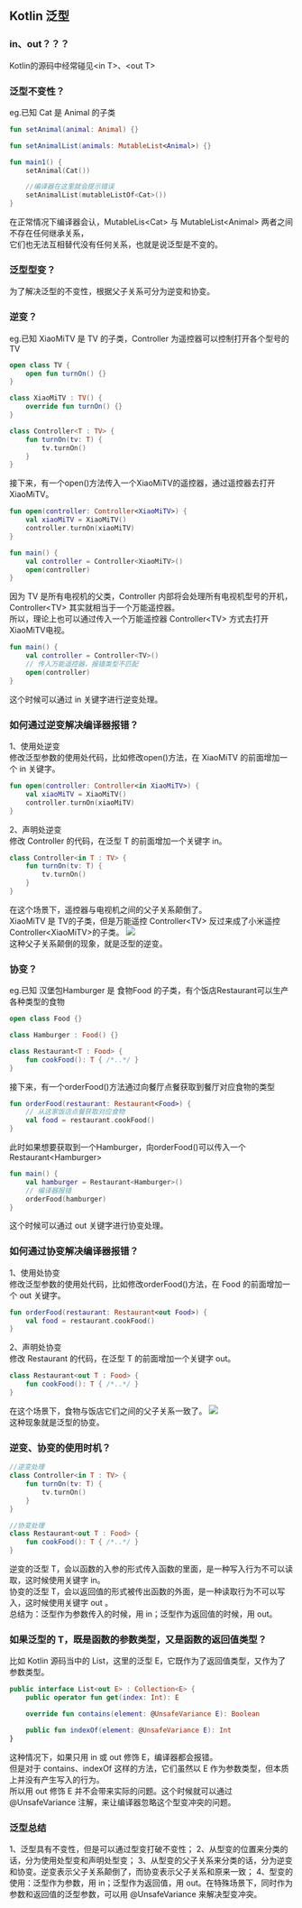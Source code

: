 ## Kotlin 泛型

### in、out？？？
Kotlin的源码中经常碰见\<in T\>、\<out T\>

### 泛型不变性？
eg.已知 Cat 是 Animal 的子类
```kotlin
fun setAnimal(animal: Animal) {}

fun setAnimalList(animals: MutableList<Animal>) {}

fun main1() {
    setAnimal(Cat())

    //编译器在这里就会提示错误
    setAnimalList(mutableListOf<Cat>())
}
```
在正常情况下编译器会认，MutableLis\<Cat\> 与 MutableList\<Animal\> 两者之间不存在任何继承关系，
<br />它们也无法互相替代没有任何关系，也就是说泛型是不变的。

### 泛型型变？
为了解决泛型的不变性，根据父子关系可分为逆变和协变。

### 逆变？
eg.已知 XiaoMiTV 是 TV 的子类，Controller 为遥控器可以控制打开各个型号的TV
```kotlin
open class TV {
    open fun turnOn() {}
}

class XiaoMiTV : TV() {
    override fun turnOn() {}
}

class Controller<T : TV> {
    fun turnOn(tv: T) {
        tv.turnOn()
    }
}
```
接下来，有一个open()方法传入一个XiaoMiTV的遥控器，通过遥控器去打开XiaoMiTV。
```kotlin
fun open(controller: Controller<XiaoMiTV>) {
    val xiaoMiTV = XiaoMiTV()
    controller.turnOn(xiaoMiTV)
}

fun main() {
    val controller = Controller<XiaoMiTV>()
    open(controller)
}
```
因为 TV 是所有电视机的父类，Controller 内部将会处理所有电视机型号的开机，Controller\<TV\> 其实就相当于一个万能遥控器。
<br />所以，理论上也可以通过传入一个万能遥控器 Controller\<TV\> 方式去打开XiaoMiTV电视。
```kotlin
fun main() {
    val controller = Controller<TV>()
    // 传入万能遥控器，报错类型不匹配
    open(controller)
}
```
这个时候可以通过 in 关键字进行逆变处理。

### 如何通过逆变解决编译器报错？
1、使用处逆变
<br />修改泛型参数的使用处代码，比如修改open()方法，在 XiaoMiTV 的前面增加一个 in 关键字。
```kotlin
fun open(controller: Controller<in XiaoMiTV>) {
    val xiaoMiTV = XiaoMiTV()
    controller.turnOn(xiaoMiTV)
}
```
2、声明处逆变
<br />修改 Controller 的代码，在泛型 T 的前面增加一个关键字 in。
```kotlin
class Controller<in T : TV> {
    fun turnOn(tv: T) {
        tv.turnOn()
    }
}
```
在这个场景下，遥控器与电视机之间的父子关系颠倒了。
<br />XiaoMiTV 是 TV的子类，但是万能遥控 Controller\<TV\> 反过来成了小米遥控 Controller\<XiaoMiTV\>的子类。
![](data1.png)
<br />这种父子关系颠倒的现象，就是泛型的逆变。

### 协变？
eg.已知 汉堡包Hamburger 是 食物Food 的子类，有个饭店Restaurant可以生产各种类型的食物
```kotlin
open class Food {}

class Hamburger : Food() {}

class Restaurant<T : Food> {
    fun cookFood(): T { /*..*/ }
}
```
接下来，有一个orderFood()方法通过向餐厅点餐获取到餐厅对应食物的类型
```kotlin
fun orderFood(restaurant: Restaurant<Food>) {
    // 从这家饭店点餐获取对应食物
    val food = restaurant.cookFood()
}
```
此时如果想要获取到一个Hamburger，向orderFood()可以传入一个Restaurant\<Hamburger\>
```kotlin
fun main() {
    val hamburger = Restaurant<Hamburger>()
    // 编译器报错
    orderFood(hamburger)
}
```
这个时候可以通过 out 关键字进行协变处理。

### 如何通过协变解决编译器报错？
1、使用处协变
<br />修改泛型参数的使用处代码，比如修改orderFood()方法，在 Food 的前面增加一个 out 关键字。
```kotlin
fun orderFood(restaurant: Restaurant<out Food>) {
    val food = restaurant.cookFood()
}
```
2、声明处协变
<br />修改 Restaurant 的代码，在泛型 T 的前面增加一个关键字 out。
```kotlin
class Restaurant<out T : Food> {
    fun cookFood(): T { /*..*/ }
}
```
在这个场景下，食物与饭店它们之间的父子关系一致了。
![](data2.png)
<br />这种现象就是泛型的协变。

### 逆变、协变的使用时机？
```kotlin
//逆变处理
class Controller<in T : TV> {
    fun turnOn(tv: T) {
        tv.turnOn()
    }
}

//协变处理
class Restaurant<out T : Food> {
    fun cookFood(): T { /*..*/ }
}
```
逆变的泛型 T，会以函数的入参的形式传入函数的里面，是一种写入行为不可以读取，这时候使用关键字 in。
<br />协变的泛型 T，会以返回值的形式被传出函数的外面，是一种读取行为不可以写入，这时候使用关键字 out 。
<br />总结为：泛型作为参数传入的时候，用 in；泛型作为返回值的时候，用 out。

### 如果泛型的 T，既是函数的参数类型，又是函数的返回值类型？
比如 Kotlin 源码当中的 List，这里的泛型 E，它既作为了返回值类型，又作为了参数类型。
```kotlin
public interface List<out E> : Collection<E> {
    public operator fun get(index: Int): E

    override fun contains(element: @UnsafeVariance E): Boolean

    public fun indexOf(element: @UnsafeVariance E): Int
}
```
这种情况下，如果只用 in 或 out 修饰 E，编译器都会报错。
<br />但是对于 contains、indexOf 这样的方法，它们虽然以 E 作为参数类型，但本质上并没有产生写入的行为。
<br />所以用 out 修饰 E 并不会带来实际的问题。这个时候就可以通过 @UnsafeVariance 注解，来让编译器忽略这个型变冲突的问题。

### 泛型总结
1、泛型具有不变性，但是可以通过型变打破不变性；
2、从型变的位置来分类的话，分为使用处型变和声明处型变；
3、从型变的父子关系来分类的话，分为逆变和协变。逆变表示父子关系颠倒了，而协变表示父子关系和原来一致；
4、型变的使用：泛型作为参数，用 in；泛型作为返回值，用 out。在特殊场景下，同时作为参数和返回值的泛型参数，可以用 @UnsafeVariance 来解决型变冲突。